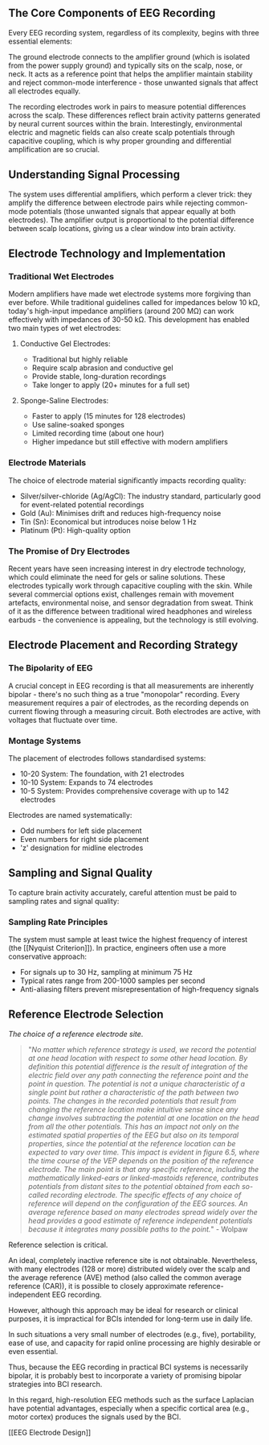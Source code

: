 ## The Core Components of EEG Recording

Every EEG recording system, regardless of its complexity, begins with three essential elements:

The ground electrode connects to the amplifier ground (which is isolated from the power supply ground) and typically sits on the scalp, nose, or neck. It acts as a reference point that helps the amplifier maintain stability and reject common-mode interference - those unwanted signals that affect all electrodes equally.

The recording electrodes work in pairs to measure potential differences across the scalp. These differences reflect brain activity patterns generated by neural current sources within the brain. Interestingly, environmental electric and magnetic fields can also create scalp potentials through capacitive coupling, which is why proper grounding and differential amplification are so crucial.

## Understanding Signal Processing

The system uses differential amplifiers, which perform a clever trick: they amplify the difference between electrode pairs while rejecting common-mode potentials (those unwanted signals that appear equally at both electrodes). The amplifier output is proportional to the potential difference between scalp locations, giving us a clear window into brain activity.

## Electrode Technology and Implementation

### Traditional Wet Electrodes
Modern amplifiers have made wet electrode systems more forgiving than ever before. While traditional guidelines called for impedances below 10 kΩ, today's high-input impedance amplifiers (around 200 MΩ) can work effectively with impedances of 30-50 kΩ. This development has enabled two main types of wet electrodes:

1. Conductive Gel Electrodes:
   - Traditional but highly reliable
   - Require scalp abrasion and conductive gel
   - Provide stable, long-duration recordings
   - Take longer to apply (20+ minutes for a full set)

2. Sponge-Saline Electrodes:
   - Faster to apply (15 minutes for 128 electrodes)
   - Use saline-soaked sponges
   - Limited recording time (about one hour)
   - Higher impedance but still effective with modern amplifiers

### Electrode Materials
The choice of electrode material significantly impacts recording quality:
- Silver/silver-chloride (Ag/AgCl): The industry standard, particularly good for event-related potential recordings
- Gold (Au): Minimises drift and reduces high-frequency noise
- Tin (Sn): Economical but introduces noise below 1 Hz
- Platinum (Pt): High-quality option

### The Promise of Dry Electrodes

Recent years have seen increasing interest in dry electrode technology, which could eliminate the need for gels or saline solutions. These electrodes typically work through capacitive coupling with the skin. While several commercial options exist, challenges remain with movement artefacts, environmental noise, and sensor degradation from sweat. Think of it as the difference between traditional wired headphones and wireless earbuds - the convenience is appealing, but the technology is still evolving.

## Electrode Placement and Recording Strategy

### The Bipolarity of EEG
A crucial concept in EEG recording is that all measurements are inherently bipolar - there's no such thing as a true "monopolar" recording. Every measurement requires a pair of electrodes, as the recording depends on current flowing through a measuring circuit. Both electrodes are active, with voltages that fluctuate over time.

### Montage Systems
The placement of electrodes follows standardised systems:
- 10-20 System: The foundation, with 21 electrodes
- 10-10 System: Expands to 74 electrodes
- 10-5 System: Provides comprehensive coverage with up to 142 electrodes

Electrodes are named systematically:
- Odd numbers for left side placement
- Even numbers for right side placement
- 'z' designation for midline electrodes

## Sampling and Signal Quality

To capture brain activity accurately, careful attention must be paid to sampling rates and signal quality:

### Sampling Rate Principles
The system must sample at least twice the highest frequency of interest (the [[Nyquist Criterion]]). In practice, engineers often use a more conservative approach:
- For signals up to 30 Hz, sampling at minimum 75 Hz
- Typical rates range from 200-1000 samples per second
- Anti-aliasing filters prevent misrepresentation of high-frequency signals

## Reference Electrode Selection

*The choice of a reference electrode site*.

>"*No matter which reference strategy is used, we record the potential at one head location with respect to some other head location. By definition this potential difference is the result of integration of the electric field over any path connecting the reference point and the point in question. The potential is not a unique characteristic of a single point but rather a characteristic of the path between two points. 
>The changes in the recorded potentials that result from changing the reference location make intuitive sense since any change involves subtracting the potential at one location on the head from all the other potentials. This has an impact not only on the estimated spatial properties of the EEG but also on its temporal properties, since the potential at the reference location can be expected to vary over time. This impact is evident in figure 6.5, where the time course of the VEP depends on the position of the reference electrode. 
>The main point is that any specific reference, including the mathematically linked-ears or linked-mastoids reference, contributes potentials from distant sites to the potential obtained from each so-called recording electrode. The specific effects of any choice of reference will depend on the configuration of the EEG sources. An average reference based on many electrodes spread widely over the head provides a good estimate of reference independent potentials because it integrates many possible paths to the point.*" - Wolpaw

Reference selection is critical. 

An ideal, completely inactive reference site is not obtainable. Nevertheless, with many electrodes (128 or more) distributed widely over the scalp and the average reference (AVE) method (also called the common average reference (CAR)), it is possible to closely approximate reference-independent EEG recording. 

However, although this approach may be ideal for research or clinical purposes, it is impractical for BCIs intended for long-term use in daily life.

In such situations a very small number of electrodes (e.g., five), portability, ease of use, and capacity for rapid online processing are highly desirable or even essential. 

Thus, because the EEG recording in practical BCI systems is necessarily bipolar, it is probably best to incorporate a variety of promising bipolar strategies into BCI research. 

In this regard, high-resolution EEG methods such as the surface Laplacian have potential advantages, especially when a specific cortical area (e.g., motor cortex) produces the signals used by the BCI.

[[EEG Electrode Design]]